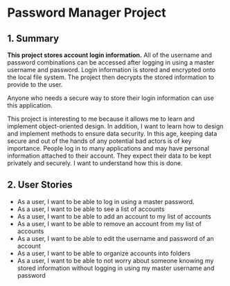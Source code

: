 # Password Manager Project

## 1. Summary

**This project stores account login information.** All of the username and password combinations can be accessed after
logging in using a master username and password. Login information is stored and encrypted onto the local file system.
The project then decrypts the stored information to provide to the user.

Anyone who needs a secure way to store their login information can use this application.

This project is interesting to me because it allows me to learn and implement object-oriented design. In addition, I
want to learn how to design and implement methods to ensure data security. In this age, keeping data secure and out of
the hands of any potential bad actors is of key importance. People log in to many applications and may have personal 
information attached to their account. They expect their data to be kept privately and securely. I want to 
understand how this is done.

## 2. User Stories

- As a user, I want to be able to log in using a master password.
- As a user, I want to be able to see a list of accounts
- As a user, I want to be able to add an account to my list of accounts
- As a user, I want to be able to remove an account from my list of accounts
- As a user, I want to be able to edit the username and password of an account
- As a user, I want to be able to organize accounts into folders
- As a user, I want to be able to not worry about someone knowing my stored information without logging in using my 
  master username and password
